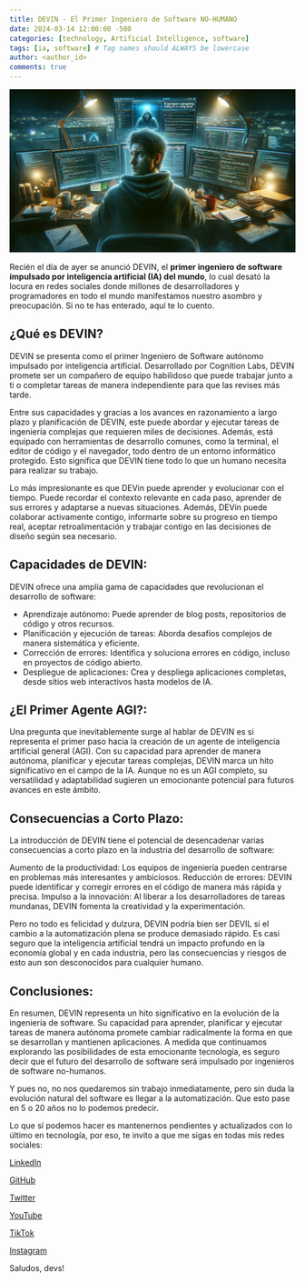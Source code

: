 ```yaml
---
title: DEVIN - El Primer Ingeniero de Software NO-HUMANO
date: 2024-03-14 12:00:00 -500
categories: [technology, Artificial Intelligence, software] 
tags: [ia, software] # Tag names should ALWAYS be lowercase
author: <author_id>
comments: true
---
```

![image](/assets/img/worried%20dev.PNG)

Recién el día de ayer se anunció DEVIN, el **primer ingeniero de software impulsado por inteligencia artificial (IA) del mundo**, lo cual desató la locura en redes sociales donde millones de desarrolladores y programadores en todo el mundo manifestamos nuestro asombro y preocupación. Si no te has enterado, aquí te lo cuento. 

## ¿Qué es DEVIN?
DEVIN se presenta como el primer Ingeniero de Software autónomo impulsado por inteligencia artificial. Desarrollado por Cognition Labs, DEVIN promete ser un compañero de equipo habilidoso que puede trabajar junto a ti o completar tareas de manera independiente para que las revises más tarde.

Entre sus capacidades y gracias a los avances en razonamiento a largo plazo y planificación de DEVIN, este puede abordar y ejecutar tareas de ingeniería complejas que requieren miles de decisiones. Además, está equipado con herramientas de desarrollo comunes, como la terminal, el editor de código y el navegador, todo dentro de un entorno informático protegido. Esto significa que DEVIN tiene todo lo que un humano necesita para realizar su trabajo.

Lo más impresionante es que DEVin puede aprender y evolucionar con el tiempo. Puede recordar el contexto relevante en cada paso, aprender de sus errores y adaptarse a nuevas situaciones. Además, DEVin puede colaborar activamente contigo, informarte sobre su progreso en tiempo real, aceptar retroalimentación y trabajar contigo en las decisiones de diseño según sea necesario.


## Capacidades de DEVIN:
DEVIN ofrece una amplia gama de capacidades que revolucionan el desarrollo de software:

- Aprendizaje autónomo: 
Puede aprender de blog posts, repositorios de código y otros recursos.
- Planificación y ejecución de tareas: 
Aborda desafíos complejos de manera sistemática y eficiente.
- Corrección de errores:
Identifica y soluciona errores en código, incluso en proyectos de código abierto.
- Despliegue de aplicaciones: 
Crea y despliega aplicaciones completas, desde sitios web interactivos hasta modelos de IA.

## ¿El Primer Agente AGI?:
Una pregunta que inevitablemente surge al hablar de DEVIN es si representa el primer paso hacia la creación de un agente de inteligencia artificial general (AGI). Con su capacidad para aprender de manera autónoma, planificar y ejecutar tareas complejas, DEVIN marca un hito significativo en el campo de la IA. Aunque no es un AGI completo, su versatilidad y adaptabilidad sugieren un emocionante potencial para futuros avances en este ámbito.

## Consecuencias a Corto Plazo:
La introducción de DEVIN tiene el potencial de desencadenar varias consecuencias a corto plazo en la industria del desarrollo de software:

Aumento de la productividad: Los equipos de ingeniería pueden centrarse en problemas más interesantes y ambiciosos.
Reducción de errores: DEVIN puede identificar y corregir errores en el código de manera más rápida y precisa.
Impulso a la innovación: Al liberar a los desarrolladores de tareas mundanas, DEVIN fomenta la creatividad y la experimentación.

Pero no todo es felicidad y dulzura, DEVIN podría bien ser DEVIL si el cambio a la automatización plena se produce demasiado rápido. Es casi seguro que la inteligencia artificial tendrá un impacto profundo en la economía global y en cada industria, pero las consecuencias y riesgos de esto aun son desconocidos para cualquier humano. 

## Conclusiones:
En resumen, DEVIN representa un hito significativo en la evolución de la ingeniería de software. Su capacidad para aprender, planificar y ejecutar tareas de manera autónoma promete cambiar radicalmente la forma en que se desarrollan y mantienen aplicaciones. A medida que continuamos explorando las posibilidades de esta emocionante tecnología, es seguro decir que el futuro del desarrollo de software será impulsado por ingenieros de software no-humanos.  

Y pues no, no nos quedaremos sin trabajo inmediatamente, pero sin duda la evolución natural del software es llegar a la automatización. Que esto pase en 5 o 20 años no lo podemos predecir. 

Lo que sí podemos hacer es mantenernos pendientes y actualizados con lo último en tecnología, por eso, te invito a que me sigas en todas mis redes sociales: 

[LinkedIn](https://www.linkedin.com/in/diego-diaz-mendoza/)

[GitHub](https://github.com/diego-devs)

[Twitter](https://twitter.com/Diego_Devs)    

[YouTube](https://www.youtube.com/channel/UCGQmO-aJ9yJSdv_VD8_IDjg)

[TikTok](https://www.tiktok.com/@diegoz.code)

[Instagram](https://www.instagram.com/devs.diego/)

Saludos, devs!
